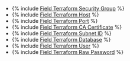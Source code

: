 * {% include [Field Terraform Security Group](../../fields/common/terraform/security-group.md) %}
* {% include [Field Terraform Host](../../fields/postgresql/terraform/hosts.md) %}
* {% include [Field Terraform Port](../../fields/common/terraform/port.md) %}
* {% include [Field Terraform CA Certificate](../../fields/common/terraform/ca-certificate.md) %}
* {% include [Field Terraform Subnet ID](../../fields/common/terraform/subnet-id.md) %}
* {% include [Field Terraform Database](../../fields/common/terraform/database.md) %}
* {% include [Field Terraform User](../../fields/common/terraform/username.md) %}
* {% include [Field Terraform Raw Password](../../fields/common/terraform/raw-password.md) %}
